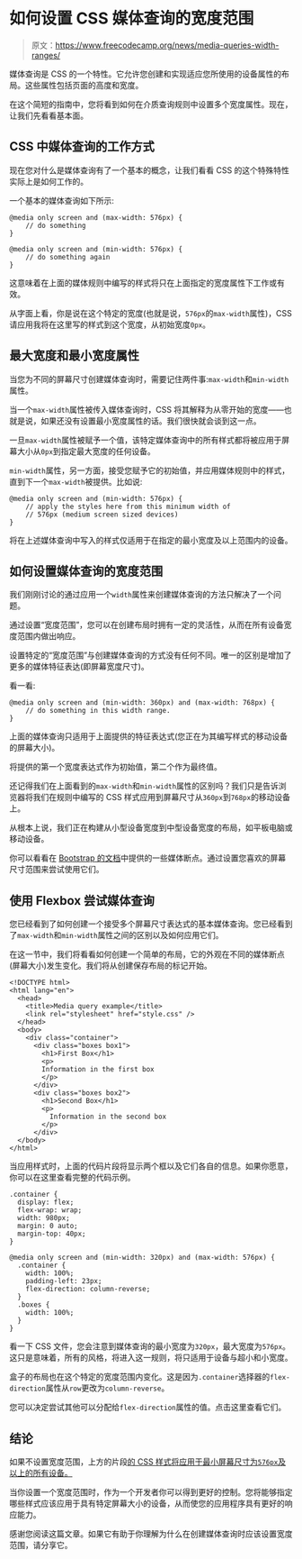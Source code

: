 # 如何设置 CSS 媒体查询的宽度范围

> 原文：<https://www.freecodecamp.org/news/media-queries-width-ranges/>

媒体查询是 CSS 的一个特性。它允许您创建和实现适应您所使用的设备属性的布局。这些属性包括页面的高度和宽度。

在这个简短的指南中，您将看到如何在介质查询规则中设置多个宽度属性。现在，让我们先看看基本面。

## CSS 中媒体查询的工作方式

现在您对什么是媒体查询有了一个基本的概念，让我们看看 CSS 的这个特殊特性实际上是如何工作的。

一个基本的媒体查询如下所示:

```
@media only screen and (max-width: 576px) {
    // do something
}

@media only screen and (min-width: 576px) {
    // do something again
}
```

这意味着在上面的媒体规则中编写的样式将只在上面指定的宽度属性下工作或有效。

从字面上看，你是说在这个特定的宽度(也就是说，`576px`的`max-width`属性)，CSS 请应用我将在这里写的样式到这个宽度，从初始宽度`0px`。

## 最大宽度和最小宽度属性

当您为不同的屏幕尺寸创建媒体查询时，需要记住两件事:`max-width`和`min-width`属性。

当一个`max-width`属性被传入媒体查询时，CSS 将其解释为从零开始的宽度——也就是说，如果还没有设置最小宽度属性的话。我们很快就会谈到这一点。

一旦`max-width`属性被赋予一个值，该特定媒体查询中的所有样式都将被应用于屏幕大小从`0px`到指定最大宽度的任何设备。

`min-width`属性，另一方面，接受您赋予它的初始值，并应用媒体规则中的样式，直到下一个`max-width`被提供。比如说:

```
@media only screen and (min-width: 576px) {
    // apply the styles here from this minimum width of 
    // 576px (medium screen sized devices)
}
```

将在上述媒体查询中写入的样式仅适用于在指定的最小宽度及以上范围内的设备。

## 如何设置媒体查询的宽度范围

我们刚刚讨论的通过应用一个`width`属性来创建媒体查询的方法只解决了一个问题。

通过设置“宽度范围”，您可以在创建布局时拥有一定的灵活性，从而在所有设备宽度范围内做出响应。

设置特定的“宽度范围”与创建媒体查询的方式没有任何不同。唯一的区别是增加了更多的媒体特征表达(即屏幕宽度尺寸)。

看一看:

```
@media only screen and (min-width: 360px) and (max-width: 768px) {
	// do something in this width range.
}
```

上面的媒体查询只适用于上面提供的特征表达式(您正在为其编写样式的移动设备的屏幕大小)。

将提供的第一个宽度表达式作为初始值，第二个作为最终值。

还记得我们在上面看到的`max-width`和`min-width`属性的区别吗？我们只是告诉浏览器将我们在规则中编写的 CSS 样式应用到屏幕尺寸从`360px`到`768px`的移动设备上。

从根本上说，我们正在构建从小型设备宽度到中型设备宽度的布局，如平板电脑或移动设备。

你可以看看在 [Bootstrap 的文档](https://getbootstrap.com/docs/5.0/layout/breakpoints/)中提供的一些媒体断点。通过设置您喜欢的屏幕尺寸范围来尝试使用它们。

## 使用 Flexbox 尝试媒体查询

您已经看到了如何创建一个接受多个屏幕尺寸表达式的基本媒体查询。您已经看到了`max-width`和`min-width`属性之间的区别以及如何应用它们。

在这一节中，我们将看看如何创建一个简单的布局，它的外观在不同的媒体断点(屏幕大小)发生变化。我们将从创建保存布局的标记开始。

```
<!DOCTYPE html>
<html lang="en">
  <head>
    <title>Media query example</title>
    <link rel="stylesheet" href="style.css" />
  </head>
  <body>
    <div class="container">
      <div class="boxes box1">
        <h1>First Box</h1>
        <p>
		Information in the first box
        </p>
      </div>
      <div class="boxes box2">
        <h1>Second Box</h1>
        <p>
          Information in the second box
        </p>
      </div>
  </body>
</html> 
```

当应用样式时，上面的代码片段将显示两个框以及它们各自的信息。如果你愿意，你可以在这里查看完整的代码示例。

```
.container {
  display: flex;
  flex-wrap: wrap;
  width: 980px;
  margin: 0 auto;
  margin-top: 40px;
}

@media only screen and (min-width: 320px) and (max-width: 576px) {
  .container {
    width: 100%;
    padding-left: 23px;
    flex-direction: column-reverse;
  }
  .boxes {
    width: 100%;
  }
}
```

看一下 CSS 文件，您会注意到媒体查询的最小宽度为`320px`，最大宽度为`576px`。这只是意味着，所有的风格，将进入这一规则，将只适用于设备与超小和小宽度。

盒子的布局也在这个特定的宽度范围内变化。这是因为`.container`选择器的`flex-direction`属性从`row`更改为`column-reverse`。

您可以决定尝试其他可以分配给`flex-direction`属性的值。点击这里查看它们。

## 结论

如果不设置宽度范围，上方的片段[的 CSS 样式将应用于最小屏幕尺寸为`576px`及以上的所有设备。](#max-width-and-min-width)

当你设置一个宽度范围时，作为一个开发者你可以得到更好的控制。您将能够指定哪些样式应该应用于具有特定屏幕大小的设备，从而使您的应用程序具有更好的响应能力。

感谢您阅读这篇文章。如果它有助于你理解为什么在创建媒体查询时应该设置宽度范围，请分享它。